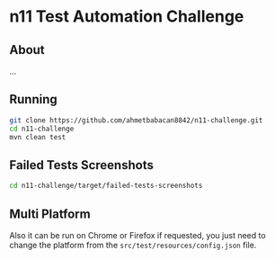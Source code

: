 # n11 Test Automation Challenge

## About
...

## Running

```bash
git clone https://github.com/ahmetbabacan8842/n11-challenge.git
cd n11-challenge
mvn clean test
```

## Failed Tests Screenshots
```bash
cd n11-challenge/target/failed-tests-screenshots
```

## Multi Platform

Also it can be run on Chrome or Firefox if requested, you just need to change the platform from the `src/test/resources/config.json` file.
